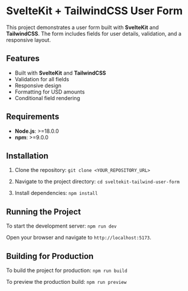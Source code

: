 # SvelteKit + TailwindCSS User Form

This project demonstrates a user form built with **SvelteKit** and **TailwindCSS**. The form includes fields for user details, validation, and a responsive layout.

## Features

- Built with **SvelteKit** and **TailwindCSS**
- Validation for all fields
- Responsive design
- Formatting for USD amounts
- Conditional field rendering

## Requirements

- **Node.js**: >=18.0.0
- **npm**: >=9.0.0

## Installation

1. Clone the repository:
   `git clone <YOUR_REPOSITORY_URL>`

2. Navigate to the project directory:
   `cd sveltekit-tailwind-user-form`

3. Install dependencies:
   `npm install`

## Running the Project

To start the development server: `npm run dev`

Open your browser and navigate to `http://localhost:5173`.

## Building for Production

To build the project for production: `npm run build`

To preview the production build: `npm run preview`
